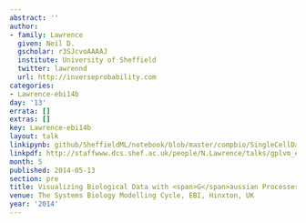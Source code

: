 ```yaml
---
abstract: ''
author:
- family: Lawrence
  given: Neil D.
  gscholar: r3SJcvoAAAAJ
  institute: University of Sheffield
  twitter: lawrennd
  url: http://inverseprobability.com
categories:
- Lawrence-ebi14b
day: '13'
errata: []
extras: []
key: Lawrence-ebi14b
layout: talk
linkipynb: github/SheffieldML/notebook/blob/master/compbio/SingleCellDataWithGPy.ipynb
linkpdf: http://staffwww.dcs.shef.ac.uk/people/N.Lawrence/talks/gplvm_ebi14.pdf
month: 5
published: 2014-05-13
section: pre
title: Visualizing Biological Data with <span>G</span>aussian Processes
venue: The Systems Biology Modelling Cycle, EBI, Hinxton, UK
year: '2014'
---
```

